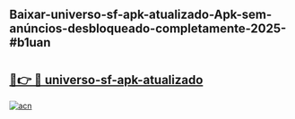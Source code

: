 ## Baixar-universo-sf-apk-atualizado-Apk-sem-anúncios-desbloqueado-completamente-2025-#b1uan

# <h2><a href="https://ainizakaria.my?title=universo-sf-apk-atualizado&ref=20M">🔗👉 🔴 universo-sf-apk-atualizado</a></h2>

[![acn](https://github.com/user-attachments/assets/0f9c940e-d8b0-45ae-aac7-cd30a18b3e1c)](https://ainizakaria.my?title=universo-sf-apk-atualizado&ref=20M)

